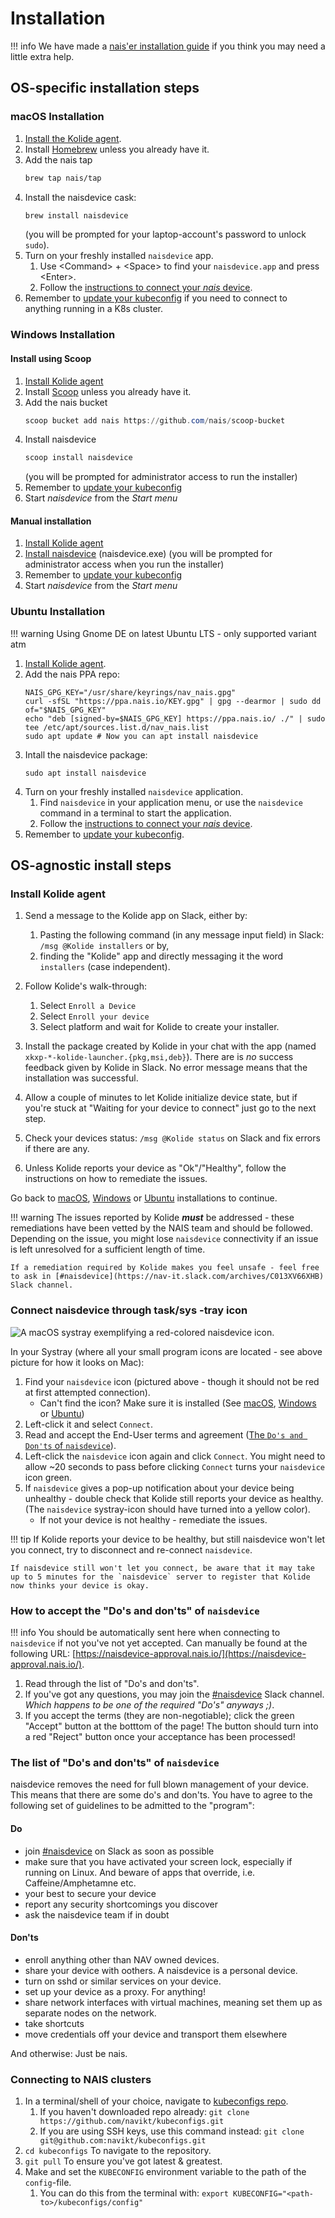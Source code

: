 # Installation

!!! info
    We have made a [nais'er installation guide](naiserinstall.md) if you think you may need a little extra help.

## OS-specific installation steps

### macOS Installation

1. [Install the Kolide agent](#install-kolide-agent).
2. Install [Homebrew](https://brew.sh/) unless you already have it.
3. Add the nais tap
    ```bash
    brew tap nais/tap
    ```
4. Install the naisdevice cask:
    ```bash
    brew install naisdevice
    ``` 
   (you will be prompted for your laptop-account's password to unlock `sudo`).
5. Turn on your freshly installed `naisdevice` app.
    1. Use &lt;Command&gt; + &lt;Space&gt; to find your `naisdevice.app` and press &lt;Enter&gt;.
    2. Follow the [instructions to connect your _nais_ device](#connect-naisdevice-through-tasksys-tray-icon).
6. Remember to [update your kubeconfig](#connecting-to-nais-clusters) if you need to connect to anything running in a K8s cluster.

### Windows Installation

#### Install using Scoop

1. [Install Kolide agent](install.md#install-kolide-agent)
2. Install [Scoop](https://scoop.sh) unless you already have it.
3. Add the nais bucket
   ```powershell
   scoop bucket add nais https://github.com/nais/scoop-bucket
   ```
4. Install naisdevice
   ```powershell
   scoop install naisdevice
   ```
   (you will be prompted for administrator access to run the installer)
5. Remember to [update your kubeconfig](install.md#connecting-to-nais-clusters)
6. Start _naisdevice_ from the _Start menu_

#### Manual installation

1. [Install Kolide agent](install.md#install-kolide-agent)
2. [Install naisdevice](https://github.com/nais/device/releases/latest) \(naisdevice.exe\)
   (you will be prompted for administrator access when you run the installer)
3. Remember to [update your kubeconfig](install.md#connecting-to-nais-clusters)
4. Start _naisdevice_ from the _Start menu_ 

### Ubuntu Installation

!!! warning
    Using Gnome DE on latest Ubuntu LTS - only supported variant atm

1. [Install Kolide agent](install.md#install-kolide-agent).
2. Add the nais PPA repo:
    ``` 
    NAIS_GPG_KEY="/usr/share/keyrings/nav_nais.gpg"
    curl -sfSL "https://ppa.nais.io/KEY.gpg" | gpg --dearmor | sudo dd of="$NAIS_GPG_KEY"
    echo "deb [signed-by=$NAIS_GPG_KEY] https://ppa.nais.io/ ./" | sudo tee /etc/apt/sources.list.d/nav_nais.list
    sudo apt update # Now you can apt install naisdevice
    ```
3. Intall the naisdevice package:
    ```
    sudo apt install naisdevice
    ```
4. Turn on your freshly installed `naisdevice` application.
    1. Find `naisdevice` in your application menu, or use the `naisdevice` command in a terminal to start the application.
    2. Follow the [instructions to connect your _nais_ device](#connect-naisdevice-through-tasksys-tray-icon).
5. Remember to [update your kubeconfig](install.md#connecting-to-nais-clusters).

## OS-agnostic install steps

### Install Kolide agent

1. Send a message to the Kolide app on Slack, either by:
    1. Pasting the following command (in any message input field) in Slack: `/msg @Kolide installers` or by,
    2. finding the "Kolide" app and directly messaging it the word `installers` (case independent).
2. Follow Kolide's walk-through:

    1. Select `Enroll a Device`
    2. Select `Enroll your device`
    3. Select platform and wait for Kolide to create your installer.

3. Install the package created by Kolide in your chat with the app (named `xkxp-*-kolide-launcher.{pkg,msi,deb}`).
   There are is _no_ success feedback given by Kolide in Slack.
   No error message means that the installation was successful.
4. Allow a couple of minutes to let Kolide initialize device state, but if you're stuck at "Waiting for your device to connect" just go to the next step.
5. Check your devices status: `/msg @Kolide status` on Slack and fix errors if there are any.
6. Unless Kolide reports your device as "Ok"/"Healthy", follow the instructions on how to remediate the issues.

Go back to [macOS](#macos-installation), [Windows](#windows-installation) or [Ubuntu](#ubuntu-installation) installations to continue.

!!! warning
    The issues reported by Kolide _**must**_ be addressed - these remediations have been vetted by the NAIS team and should be followed.
    Depending on the issue, you might lose `naisdevice` connectivity if an issue is left unresolved for a sufficient length of time.

    If a remediation required by Kolide makes you feel unsafe - feel free to ask in [#naisdevice](https://nav-it.slack.com/archives/C013XV66XHB) Slack channel.

### Connect naisdevice through task/sys -tray icon

![A macOS systray exemplifying a red-colored `naisdevice` icon.](../assets/naisdevice-systray-icon.svg)

In your Systray (where all your small program icons are located - see above picture for how it looks on Mac):

1. Find your `naisdevice` icon (pictured above - though it should not be red at first attempted connection).
    - Can't find the icon? Make sure it is installed (See [macOS](#macos-installation), [Windows](#windows-installation) or [Ubuntu](#ubuntu-installation))
2. Left-click it and select `Connect`.
3. Read and accept the End-User terms and agreement ([The `Do's and Don'ts` of `naisdevice`](#how-to-accept-the-dos-and-donts-of-naisdevice)).
4. Left-click the `naisdevice` icon again and click `Connect`.
   You might need to allow ~20 seconds to pass before clicking `Connect` turns your `naisdevice` icon green.
5. If `naisdevice` gives a pop-up notification about your device being unhealthy - double check that Kolide still reports your device as healthy.
   (The `naisdevice` systray-icon should have turned into a yellow color).
    - If not your device is not healthy - remediate the issues.

!!! tip
    If Kolide reports your device to be healthy, but still naisdevice won't let you connect, try to disconnect and re-connect `naisdevice`.

    If naisdevice still won't let you connect, be aware that it may take up to 5 minutes for the `naisdevice` server to register that Kolide now thinks your device is okay.

### How to accept the "Do's and don'ts" of `naisdevice`

!!! info
    You should be automatically sent here when connecting to `naisdevice` if not you've not yet accepted.
    Can manually be found at the following URL: [https://naisdevice-approval.nais.io/](https://naisdevice-approval.nais.io/).

1. Read through the list of "Do's and don'ts".
2. If you've got any questions, you may join the [#naisdevice](https://nav-it.slack.com/archives/C013XV66XHB) Slack channel.
   _Which happens to be one of the required "Do's" anyways ;)_.
3. If you accept the terms (they are non-negotiable); click the green "Accept" button at the botttom of the page!
   The button should turn into a red "Reject" button once your acceptance has been processed!

### The list of "Do's and don'ts" of `naisdevice`
naisdevice removes the need for full blown management of your device.
This means that there are some do's and don'ts. You have to agree to the following set of guidelines to be admitted to the "program":

#### Do
- join [#naisdevice](https://nav-it.slack.com/archives/C013XV66XHB) on Slack as soon as possible 
- make sure that you have activated your screen lock, especially if running on Linux. And beware of apps that override, i.e. Caffeine/Amphetamne etc.
- your best to secure your device
- report any security shortcomings you discover
- ask the naisdevice team if in doubt

#### Don'ts
- enroll anything other than NAV owned devices.
- share your device with oothers. A naisdevice is a personal device.
- turn on sshd or similar services on your device.
- set up your device as a proxy. For anything!
- share network interfaces with virtual machines, meaning set them up as separate nodes on the network.
- take shortcuts
- move credentials off your device and transport them elsewhere

And otherwise: Just be nais.

### Connecting to NAIS clusters

1. In a terminal/shell of your choice, navigate to [kubeconfigs repo](https://github.com/navikt/kubeconfigs).
    1. If you haven't downloaded repo already: `git clone https://github.com/navikt/kubeconfigs.git`
    2. If you are using SSH keys, use this command instead: `git clone git@github.com:navikt/kubeconfigs.git`
2. `cd kubeconfigs` To navigate to the repository.
3. `git pull` To ensure you've got latest & greatest.
4. Make and set the `KUBECONFIG` environment variable to the path of the `config`-file.
    1. You can do this from the terminal with: `export KUBECONFIG="<path-to>/kubeconfigs/config"`
